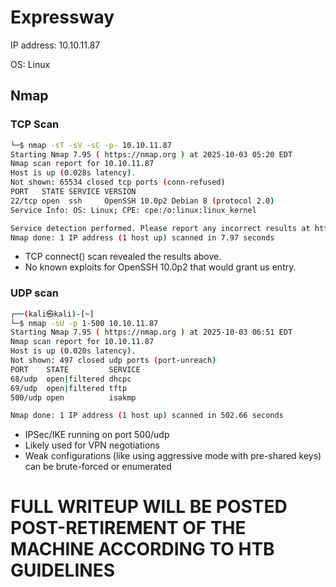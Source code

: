 # Expressway

<p>IP address: 10.10.11.87</p>
<p>OS: Linux</p>

## Nmap

### TCP Scan

```bash
└─$ nmap -sT -sV -sC -p- 10.10.11.87 
Starting Nmap 7.95 ( https://nmap.org ) at 2025-10-03 05:20 EDT
Nmap scan report for 10.10.11.87
Host is up (0.028s latency).
Not shown: 65534 closed tcp ports (conn-refused)
PORT   STATE SERVICE VERSION
22/tcp open  ssh     OpenSSH 10.0p2 Debian 8 (protocol 2.0)
Service Info: OS: Linux; CPE: cpe:/o:linux:linux_kernel

Service detection performed. Please report any incorrect results at https://nmap.org/submit/ .
Nmap done: 1 IP address (1 host up) scanned in 7.97 seconds

```

- TCP connect() scan revealed the results above.
- No known exploits for OpenSSH 10.0p2 that would grant us entry.

### UDP scan

```bash
┌──(kali㉿kali)-[~]
└─$ nmap -sU -p 1-500 10.10.11.87
Starting Nmap 7.95 ( https://nmap.org ) at 2025-10-03 06:51 EDT
Nmap scan report for 10.10.11.87
Host is up (0.020s latency).
Not shown: 497 closed udp ports (port-unreach)
PORT    STATE         SERVICE
68/udp  open|filtered dhcpc
69/udp  open|filtered tftp
500/udp open          isakmp

Nmap done: 1 IP address (1 host up) scanned in 502.66 seconds
```

- IPSec/IKE running on port 500/udp
- Likely used for VPN negotiations
- Weak configurations (like using aggressive mode with pre-shared keys) can be brute-forced or enumerated


# FULL WRITEUP WILL BE POSTED POST-RETIREMENT OF THE MACHINE ACCORDING TO HTB GUIDELINES
